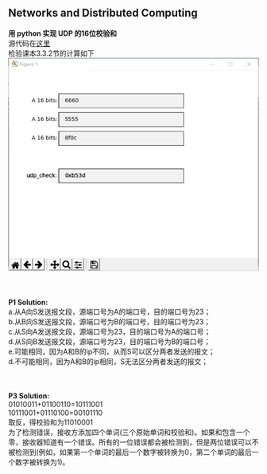 ## Networks and Distributed Computing 

**用 python 实现 UDP 的16位校验和** <br/>
源代码在[这里](https://github.com/Rea1One/UDP_CHECK)<br/>
检验课本3.3.2节的计算如下<br/>
![UDP_Check](https://github.com/Rea1One/images/blob/master/UDP_Check.png)<br/>
<br/>
<br/>
<br/>
**P1 Solution:** <br/>
a.从A向S发送报文段，源端口号为A的端口号，目的端口号为23；<br/>
b.从B向S发送报文段，源端口号为B的端口号，目的端口号为23；<br/>
c.从S向A发送报文段，源端口号为23，目的端口号为A的端口号；<br/>
d.从S向B发送报文段，源端口号为23，目的端口号为B的端口号；<br/>
e.可能相同，因为A和B的ip不同，从而S可以区分两者发送的报文；<br/>
d.不可能相同，因为A和B的ip相同，S无法区分两者发送的报文；<br/>
<br/>
<br/>
<br/>
**P3 Solution:**<br/>
01010011+01100110=10111001<br/>
10111001+01110100=00101110<br/>
取反，得校验和为11010001<br>
为了检测错误，接收方添加四个单词(三个原始单词和校验和)。如果和包含一个零，接收器知道有一个错误。所有的一位错误都会被检测到，但是两位错误可以不被检测到(例如，如果第一个单词的最后一个数字被转换为0，第二个单词的最后一个数字被转换为1)。

